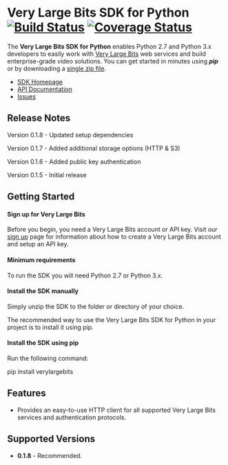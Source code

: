 # Very Large Bits SDK for Python [![Build Status](https://travis-ci.org/verylargebits/sdk-python.svg?branch=master)](https://travis-ci.org/verylargebits/sdk-python) [![Coverage Status](https://coveralls.io/repos/github/verylargebits/sdk-python/badge.svg?branch=master)](https://coveralls.io/github/verylargebits/sdk-python?branch=master)

The **Very Large Bits SDK for Python** enables Python 2.7 and Python 3.x developers to easily work with [Very Large Bits][vlb] web services and build enterprise-grade video solutions. You can get started in minutes using ***pip*** or by downloading a [single zip file][install-sdk].

* [SDK Homepage][sdk-website]
* [API Documentation][docs-api]
* [Issues][sdk-issues]

## Release Notes ##

Version 0.1.8 - Updated setup dependencies

Version 0.1.7 - Added additional storage options (HTTP & S3)

Version 0.1.6 - Added public key authentication

Version 0.1.5 - Initial release

## Getting Started

#### Sign up for Very Large Bits ####

Before you begin, you need a Very Large Bits account or API key. Visit our [sign up][docs-signup] page for information about how to create a Very Large Bits account and setup an API key.

#### Minimum requirements ####

To run the SDK you will need Python 2.7 or Python 3.x.

#### Install the SDK manually ####

Simply unzip the SDK to the folder or directory of your choice.

The recommended way to use the Very Large Bits SDK for Python in your project is to install it using pip.

#### Install the SDK using pip

Run the following command:

pip install verylargebits

## Features

* Provides an easy-to-use HTTP client for all supported Very Large Bits services and authentication protocols.

## Supported Versions

* **0.1.8** - Recommended.

[vlb]: https://verylargebits.com
[docs-api]: https://api.verylargebits.com/docs/
[docs-signup]: https://verylargebits.com/sign-up.html
[install-sdk]: https://github.com/verylargebits/sdk-python/archive/master.zip
[sdk-issues]: https://github.com/verylargebits/sdk-python/issues
[sdk-license]: https://github.com/verylargebits/sdk-python/blob/master/LICENSE.txt
[sdk-website]: https://github.com/verylargebits/sdk-python